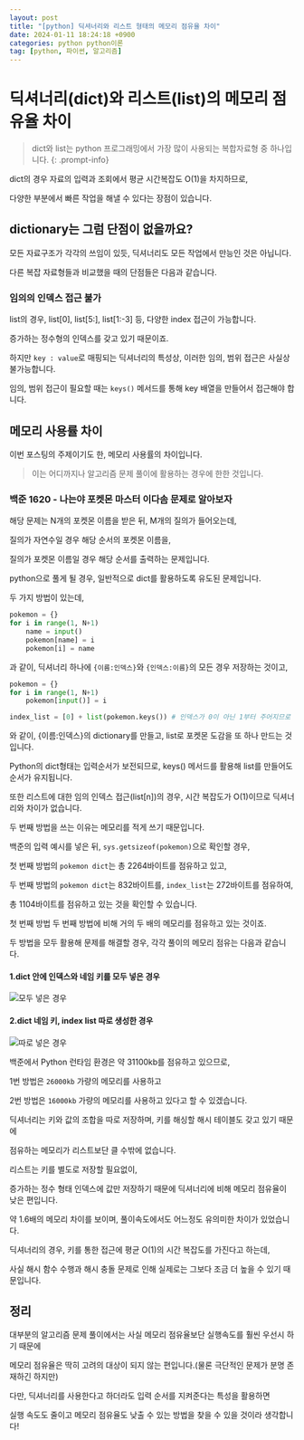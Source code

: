 ```yaml
---
layout: post
title: "[python] 딕셔너리와 리스트 형태의 메모리 점유율 차이"
date: 2024-01-11 18:24:18 +0900
categories: python python이론
tag: [python, 파이썬, 알고리즘]
---
```


# 딕셔너리(dict)와 리스트(list)의 메모리 점유율 차이

> dict와 list는 python 프로그래밍에서 가장 많이 사용되는 복합자료형 중 하나입니다.
{: .prompt-info}

dict의 경우 자료의 입력과 조회에서 평균 시간복잡도 O(1)을 차지하므로,

다양한 부분에서 빠른 작업을 해낼 수 있다는 장점이 있습니다.

## dictionary는 그럼 단점이 없을까요?

모든 자료구조가 각각의 쓰임이 있듯, 딕셔너리도 모든 작업에서 만능인 것은 아닙니다.

다른 복잡 자료형들과 비교했을 때의 단점들은 다음과 같습니다.

### 임의의 인덱스 접근 불가

list의 경우, list[0], list[5:], list[1:-3] 등, 다양한 index 접근이 가능합니다.

증가하는 정수형의 인덱스를 갖고 있기 때문이죠.

하지만 `key : value`로 매핑되는 딕셔너리의 특성상, 이러한 임의, 범위 접근은 사실상 불가능합니다.

임의, 범위 접근이 필요할 때는 `keys()` 메서드를 통해 key 배열을 만들어서 접근해야 합니다.

## 메모리 사용률 차이

이번 포스팅의 주제이기도 한, 메모리 사용률의 차이입니다.

>이는 어디까지나 알고리즘 문제 풀이에 활용하는 경우에 한한 것입니다.

### 백준 1620 - 나는야 포켓몬 마스터 이다솜 문제로 알아보자

해당 문제는 N개의 포켓몬 이름을 받은 뒤, M개의 질의가 들어오는데,

질의가 자연수일 경우 해당 순서의 포켓몬 이름을,

질의가 포켓몬 이름일 경우 해당 순서를 출력하는 문제입니다.

python으로 풀게 될 경우, 일반적으로 dict를 활용하도록 유도된 문제입니다.

두 가지 방법이 있는데,

```python
pokemon = {}
for i in range(1, N+1)
    name = input()
    pokemon[name] = i
    pokemon[i] = name
```

과 같이, 딕셔너리 하나에 `{이름:인덱스}`와 `{인덱스:이름}`의 모든 경우 저장하는 것이고,

```python
pokemon = {}
for i in range(1, N+1)
    pokemon[input()] = i

index_list = [0] + list(pokemon.keys()) # 인덱스가 0이 아닌 1부터 주어지므로
```

와 같이, {이름:인덱스}의 dictionary를 만들고, list로 포켓몬 도감을 또 하나 만드는 것입니다.

Python의 dict형태는 입력순서가 보전되므로, keys() 메서드를 활용해 list를 만들어도 순서가 유지됩니다.

또한 리스트에 대한 임의 인덱스 접근(list[n])의 경우, 시간 복잡도가 O(1)이므로 딕셔너리와 차이가 없습니다.

두 번째 방법을 쓰는 이유는 메모리를 적게 쓰기 때문입니다.

백준의 입력 예시를 넣은 뒤, `sys.getsizeof(pokemon)`으로 확인할 경우, 

첫 번째 방법의 `pokemon dict`는 총 2264바이트를 점유하고 있고,

두 번째 방법의 `pokemon dict`는 832바이트를, `index_list`는 272바이트를 점유하여,

총 1104바이트를 점유하고 있는 것을 확인할 수 있습니다.

첫 번째 방법 두 번째 방법에 비해 거의 두 배의 메모리를 점유하고 있는 것이죠.

두 방법을 모두 활용해 문제를 해결할 경우, 각각 풀이의 메모리 점유는 다음과 같습니다.

#### 1.dict 안에 인덱스와 네임 키를 모두 넣은 경우

![모두 넣은 경우](posting/인덱스-네임키%20모두%20넣은%20경우.jpeg)

#### 2.dict 네임 키, index list 따로 생성한 경우

![따로 넣은 경우](posting/네임키만%20넣은%20경우.jpeg)

백준에서 Python 런타임 환경은 약 31100kb를 점유하고 있으므로,

1번 방법은 `26000kb` 가량의 메모리를 사용하고

2번 방법은 `16000kb` 가량의 메모리를 사용하고 있다고 할 수 있겠습니다.

딕셔너리는 키와 값의 조합을 따로 저장하며, 키를 해싱할 해시 테이블도 갖고 있기 때문에

점유하는 메모리가 리스트보단 클 수밖에 없습니다.

리스트는 키를 별도로 저장할 필요없이,

증가하는 정수 형태 인덱스에 값만 저장하기 때문에 딕셔너리에 비해 메모리 점유율이 낮은 편입니다.

약 1.6배의 메모리 차이를 보이며, 풀이속도에서도 어느정도 유의미한 차이가 있었습니다.

딕셔너리의 경우, 키를 통한 접근에 평균 O(1)의 시간 복잡도를 가진다고 하는데,

사실 해시 함수 수행과 해시 충돌 문제로 인해 실제로는 그보다 조금 더 높을 수 있기 때문입니다.

## 정리

대부분의 알고리즘 문제 풀이에서는 사실 메모리 점유율보단 실행속도를 훨씬 우선시 하기 때문에

메모리 점유율은 딱히 고려의 대상이 되지 않는 편입니다.(물론 극단적인 문제가 분명 존재하긴 하지만)

다만, 딕셔너리를 사용한다고 하더라도 입력 순서를 지켜준다는 특성을 활용하면

실행 속도도 줄이고 메모리 점유율도 낮출 수 있는 방법을 찾을 수 있을 것이라 생각합니다!